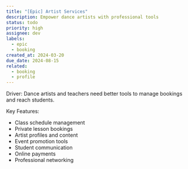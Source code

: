 ```yaml
---
title: "[Epic] Artist Services"
description: Empower dance artists with professional tools
status: todo
priority: high
assignee: dev
labels:
  - epic
  - booking
created_at: 2024-03-20
due_date: 2024-08-15
related:
  - booking
  - profile
---
```


Driver: Dance artists and teachers need better tools to manage bookings and reach students.

Key Features:

- Class schedule management
- Private lesson bookings
- Artist profiles and content
- Event promotion tools
- Student communication
- Online payments
- Professional networking
